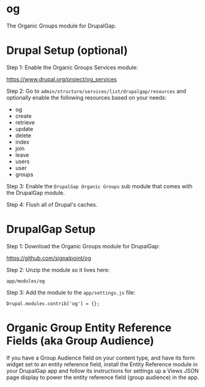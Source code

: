 og
==

The Organic Groups module for DrupalGap.

# Drupal Setup (optional)

Step 1: Enable the Organic Groups Services module:

https://www.drupal.org/project/og_services

Step 2: Go to `admin/structure/services/list/drupalgap/resources` and optionally
enable the following resources based on your needs:

- og
 - create
 - retrieve
 - update
 - delete
 - index
 - join
 - leave
 - users
- user
 - groups

Step 3: Enable the `DrupalGap Organic Groups` sub module that comes with the
DrupalGap module.

Step 4: Flush all of Drupal's caches.

# DrupalGap Setup

Step 1: Download the Organic Groups module for DrupalGap:

https://github.com/signalpoint/og

Step 2: Unzip the module so it lives here:

```
app/modules/og
```

Step 3: Add the module to the `app/settings.js` file:

```
Drupal.modules.contrib['og'] = {};
```
# Organic Group Entity Reference Fields (aka Group Audience)

If you have a Group Audience field on your content type, and have its form
widget set to an entity reference field, install the Entity Reference module in
your DrupalGap app and follow its instructions for settings up a Views JSON
page display to power the entity reference field (group audience) in the app.


